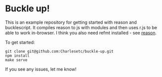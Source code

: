 # Buckle up!

This is an example repository for getting started with reason and bucklescript. It compiles reason to js with modules and then uses r.js to be able to work in-browser. I think you also need refmt installed - see [reason](https://github.com/facebook/reason).

To get started:

```
git clone git@github.com:Charlesetc/buckle-up.git
npm install
make serve
```

If you see any issues, let me know!
